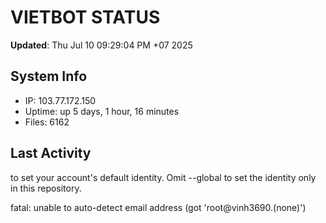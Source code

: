 # VIETBOT STATUS
**Updated**: Thu Jul 10 09:29:04 PM +07 2025

## System Info
- IP: 103.77.172.150
- Uptime: up 5 days, 1 hour, 16 minutes
- Files: 6162

## Last Activity

to set your account's default identity.
Omit --global to set the identity only in this repository.

fatal: unable to auto-detect email address (got 'root@vinh3690.(none)')
